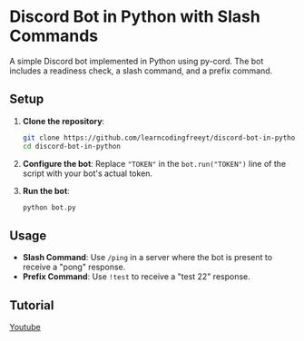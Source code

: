 # Discord Bot in Python with Slash Commands
A simple Discord bot implemented in Python using py-cord. The bot includes a readiness check, a slash command, and a prefix command.

## Setup

1. **Clone the repository**:
    ```sh
    git clone https://github.com/learncodingfreeyt/discord-bot-in-python.git
    cd discord-bot-in-python
    ```
2. **Configure the bot**:
    Replace `"TOKEN"` in the `bot.run("TOKEN")` line of the script with your bot's actual token.
   
3. **Run the bot**:
    ```sh
    python bot.py
    ```

## Usage

- **Slash Command**: Use `/ping` in a server where the bot is present to receive a "pong" response.
- **Prefix Command**: Use `!test` to receive a "test 22" response.

## Tutorial
[Youtube](https://youtu.be/2A_7Z2K0GMQ)
